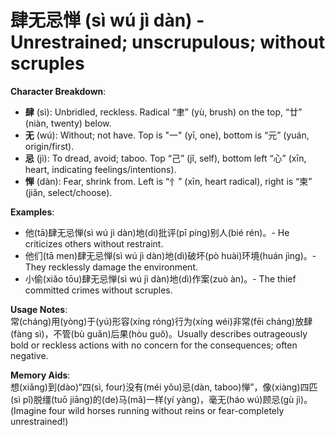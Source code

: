 # **肆无忌惮 (sì wú jì dàn) - Unrestrained; unscrupulous; without scruples**

**Character Breakdown**:  
- **肆** (sì): Unbridled, reckless. Radical “聿” (yù, brush) on the top, “廿” (niàn, twenty) below.  
- **无** (wú): Without; not have. Top is "一" (yī, one), bottom is “元” (yuán, origin/first).  
- **忌** (jì): To dread, avoid; taboo. Top “己” (jǐ, self), bottom left “心” (xīn, heart, indicating feelings/intentions).  
- **惮** (dàn): Fear, shrink from. Left is “忄” (xīn, heart radical), right is “柬” (jiǎn, select/choose).

**Examples**:  
- 他(tā)肆无忌惮(sì wú jì dàn)地(dì)批评(pī píng)别人(bié rén)。- He criticizes others without restraint.  
- 他们(tā men)肆无忌惮(sì wú jì dàn)地(dì)破坏(pò huài)环境(huán jìng)。- They recklessly damage the environment.  
- 小偷(xiǎo tōu)肆无忌惮(sì wú jì dàn)地(dì)作案(zuò àn)。- The thief committed crimes without scruples.

**Usage Notes**:  
常(cháng)用(yòng)于(yú)形容(xíng róng)行为(xíng wéi)非常(fēi cháng)放肆(fàng sì)，不管(bù guǎn)后果(hòu guǒ)。Usually describes outrageously bold or reckless actions with no concern for the consequences; often negative.

**Memory Aids**:  
想(xiǎng)到(dào)“四(sì, four)没有(méi yǒu)忌(dàn, taboo)惮”，像(xiàng)四匹(sì pǐ)脱缰(tuō jiāng)的(de)马(mǎ)一样(yí yàng)，毫无(háo wú)顾忌(gù jì)。(Imagine four wild horses running without reins or fear-completely unrestrained!)